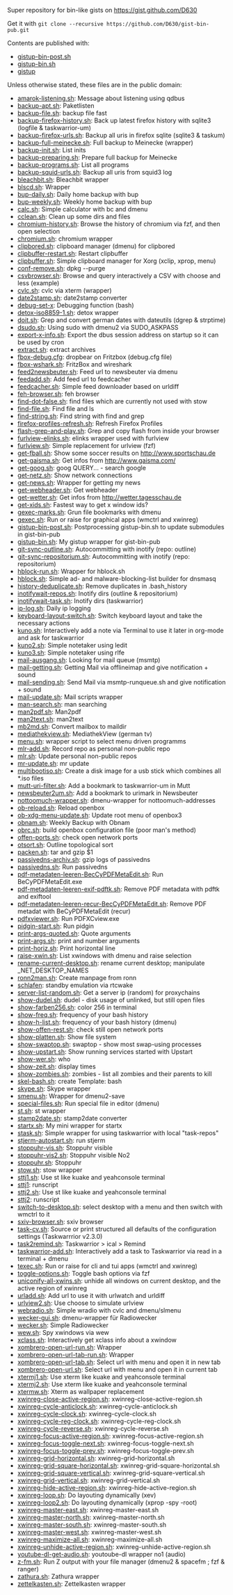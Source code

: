 Super repository for bin-like gists on https://gist.github.com/D630

Get it with `git clone --recursive https://github.com/D630/gist-bin-pub.git`

Contents are published with:

* [gistup-bin-post.sh](https://gist.github.com/21951041cdf1c5ff47ca#file-gistup-bin-post-sh)
* [gistup-bin.sh](https://gist.github.com/21951041cdf1c5ff47ca#file-gistup-bin-sh)
* [gistup](https://github.com/mbostock/gistup)

Unless otherwise stated, these files are in the public domain:
* [amarok-listening.sh](https://gist.github.com/941bd57530074585052f#file-amarok-listening-sh): Message about listening using qdbus
* [backup-apt.sh](https://gist.github.com/87742dc4d99cdb2588ea#file-backup-apt-sh): Paketlisten
* [backup-file.sh](https://gist.github.com/87742dc4d99cdb2588ea#file-backup-file-sh): backup file fast
* [backup-firefox-history.sh](https://gist.github.com/87742dc4d99cdb2588ea#file-backup-firefox-history-sh): Back up latest firefox history with sqlite3 (logfile & taskwarrior-um)
* [backup-firefox-urls.sh](https://gist.github.com/87742dc4d99cdb2588ea#file-backup-firefox-urls-sh): Backup all uris in firefox sqlite (sqlite3 & taskum)
* [backup-full-meinecke.sh](https://gist.github.com/87742dc4d99cdb2588ea#file-backup-full-meinecke-sh): Full backup to Meinecke (wrapper)
* [backup-init.sh](https://gist.github.com/87742dc4d99cdb2588ea#file-backup-init-sh): List inits
* [backup-preparing.sh](https://gist.github.com/87742dc4d99cdb2588ea#file-backup-preparing-sh): Prepare full backup for Meinecke
* [backup-programs.sh](https://gist.github.com/87742dc4d99cdb2588ea#file-backup-programs-sh): List all programs
* [backup-squid-urls.sh](https://gist.github.com/87742dc4d99cdb2588ea#file-backup-squid-urls-sh): Backup all uris from squid3 log
* [bleachbit.sh](https://gist.github.com/0bc5da8af3c7c7e576c9#file-bleachbit-sh): Bleachbit wrapper
* [blscd.sh](https://gist.github.com/9ca1bfda9f91562f8bea#file-blscd-sh): Wrapper
* [bup-daily.sh](https://gist.github.com/5211cd201a0d298ea732#file-bup-daily-sh): Daily home backup with bup
* [bup-weekly.sh](https://gist.github.com/5211cd201a0d298ea732#file-bup-weekly-sh): Weekly home backup with bup
* [calc.sh](https://gist.github.com/9a809e218b55ca124016#file-calc-sh): Simple calculator with bc and dmenu
* [cclean.sh](https://gist.github.com/93595dcdf9c3482b1ffe#file-cclean-sh): Clean up some dirs and files
* [chromium-history.sh](https://gist.github.com/59b1d7d8bf31cf92be00#file-chromium-history-sh): Browse the history of chromium via fzf, and then open selection
* [chromium.sh](https://gist.github.com/59b1d7d8bf31cf92be00#file-chromium-sh): chromium wrapper
* [clipbored.sh](https://gist.github.com/d2589dd73d1d79ff89d3#file-clipbored-sh): clipboard manager (dmenu) for clipbored
* [clipbuffer-restart.sh](https://gist.github.com/2b0c208bcfa110d0a63d#file-clipbuffer-restart-sh): Restart clipbuffer
* [clipbuffer.sh](https://gist.github.com/2b0c208bcfa110d0a63d#file-clipbuffer-sh): Simple clipboard manager for Xorg (xclip, xprop, menu)
* [conf-remove.sh](https://gist.github.com/aacbde6148c0a423505d#file-conf-remove-sh): dpkg --purge
* [csvbrowser.sh](https://gist.github.com/3b3caa56910df66a130f#file-csvbrowser-sh): Browse and query interactively a CSV with choose and less (example)
* [cvlc.sh](https://gist.github.com/50dfc1645ed2529ef21a#file-cvlc-sh): cvlc via xterm (wrapper)
* [date2stamp.sh](https://gist.github.com/6dbd58fd9b315ab6d866#file-date2stamp-sh): date2stamp converter
* [debug-set-x](https://gist.github.com/95e44d9cbb0755d8a0f1#file-debug-set-x): Debugging function (bash)
* [detox-iso8859-1.sh](https://gist.github.com/e31cdbad9096d34d5087#file-detox-iso8859-1-sh): detox wrapper
* [doit.sh](https://gist.github.com/6dbd58fd9b315ab6d866#file-doit-sh): Grep and convert german dates with dateutils (dgrep & strptime)
* [dsudo.sh](https://gist.github.com/c5845c81802eebedfc29#file-dsudo-sh): Using sudo with dmenu2 via SUDO_ASKPASS
* [export-x-info.sh](https://gist.github.com/b2a165c53005858207ba#file-export-x-info-sh): Export the dbus session address on startup so it can be used by cron
* [extract.sh](https://gist.github.com/d8e0d3abca8d195b3033#file-extract-sh): extract archives
* [fbox-debug.cfg](https://gist.github.com/8bea4004702918a07bc4#file-fbox-debug-cfg): dropbear on Fritzbox (debug.cfg file)
* [fbox-wshark.sh](https://gist.github.com/8bea4004702918a07bc4#file-fbox-wshark-sh): FritzBox and wireshark
* [feed2newsbeuter.sh](https://gist.github.com/febd887e1854664f8056#file-feed2newsbeuter-sh): Feed url to newsbeuter via dmenu
* [feedadd.sh](https://gist.github.com/9325b5a55764cc2d1bf0#file-feedadd-sh): Add feed url to feedcacher
* [feedcacher.sh](https://gist.github.com/9325b5a55764cc2d1bf0#file-feedcacher-sh): Simple feed downloader based on urldiff
* [feh-browser.sh](https://gist.github.com/ac107dba70d4e5b62c7e#file-feh-browser-sh): feh browser
* [find-dot-false.sh](https://gist.github.com/9e516207ab76fdffb3c5#file-find-dot-false-sh): find files which are currently not used with stow
* [find-file.sh](https://gist.github.com/9e516207ab76fdffb3c5#file-find-file-sh): Find file and ls
* [find-string.sh](https://gist.github.com/9e516207ab76fdffb3c5#file-find-string-sh): Find string with find and grep
* [firefox-profiles-refresh.sh](https://gist.github.com/77c39406045d042d23fa#file-firefox-profiles-refresh-sh): Refresh Firefox Profiles
* [flash-grep-and-play.sh](https://gist.github.com/3b3caa56910df66a130f#file-flash-grep-and-play-sh): Grep and copy flash from inside your browser
* [furlview-elinks.sh](https://gist.github.com/e3b98e1773834b7badaf#file-furlview-elinks-sh): elinks wrapper used with furlview
* [furlview.sh](https://gist.github.com/e3b98e1773834b7badaf#file-furlview-sh): Simple replacement for urlview (fzf)
* [get-fball.sh](https://gist.github.com/b2a4edc8edc4b59eb74b#file-get-fball-sh): Show some soccer results on http://www.sportschau.de
* [get-gaisma.sh](https://gist.github.com/b2a4edc8edc4b59eb74b#file-get-gaisma-sh): Get infos from http://www.gaisma.com/
* [get-goog.sh](https://gist.github.com/b2a4edc8edc4b59eb74b#file-get-goog-sh): goog QUERY... - search google
* [get-netz.sh](https://gist.github.com/b2a4edc8edc4b59eb74b#file-get-netz-sh): Show network connections
* [get-news.sh](https://gist.github.com/b2a4edc8edc4b59eb74b#file-get-news-sh): Wrapper for getting my news
* [get-webheader.sh](https://gist.github.com/b2a4edc8edc4b59eb74b#file-get-webheader-sh): Get webheader
* [get-wetter.sh](https://gist.github.com/b2a4edc8edc4b59eb74b#file-get-wetter-sh): Get infos from http://wetter.tagesschau.de
* [get-xids.sh](https://gist.github.com/b2a165c53005858207ba#file-get-xids-sh): Fastest way to get x window ids?
* [gexec-marks.sh](https://gist.github.com/3334c11f2c993d273cdd#file-gexec-marks-sh): Grun file bookmarks with dmenu
* [gexec.sh](https://gist.github.com/3334c11f2c993d273cdd#file-gexec-sh): Run or raise for graphical apps (wmctrl and xwinreg)
* [gistup-bin-post.sh](https://gist.github.com/21951041cdf1c5ff47ca#file-gistup-bin-post-sh): Postprocessing gistup-bin.sh to update submodules in gist-bin-pub
* [gistup-bin.sh](https://gist.github.com/21951041cdf1c5ff47ca#file-gistup-bin-sh): My gistup wrapper for gist-bin-pub
* [git-sync-outline.sh](https://gist.github.com/2998c6e8ea17285baeb9#file-git-sync-outline-sh): Autocommitting with inotify (repo: outline)
* [git-sync-repositorium.sh](https://gist.github.com/2998c6e8ea17285baeb9#file-git-sync-repositorium-sh): Autocommitting with inotify (repo: repositorium)
* [hblock-run.sh](https://gist.github.com/2c8c6c666af6330d75de#file-hblock-run-sh): Wrapper for hblock.sh
* [hblock.sh](https://gist.github.com/2c8c6c666af6330d75de#file-hblock-sh): Simple ad- and malware-blocking-list builder for dnsmasq
* [history-deduplicate.sh](https://gist.github.com/95e44d9cbb0755d8a0f1#file-history-deduplicate-sh): Remove duplicates in .bash_history
* [inotifywait-repos.sh](https://gist.github.com/2998c6e8ea17285baeb9#file-inotifywait-repos-sh): Inotify dirs (outline & repositorium)
* [inotifywait-task.sh](https://gist.github.com/2998c6e8ea17285baeb9#file-inotifywait-task-sh): Inotify dirs (taskwarrior)
* [ip-log.sh](https://gist.github.com/87742dc4d99cdb2588ea#file-ip-log-sh): Daily ip logging
* [keyboard-layout-switch.sh](https://gist.github.com/b2a165c53005858207ba#file-keyboard-layout-switch-sh): Switch keyboard layout and take the necessary actions
* [kuno.sh](https://gist.github.com/f246e7417d1e9ba9e53c#file-kuno-sh): Interactively add a note via Terminal to use it later in org-mode and ask for taskwarrior
* [kuno2.sh](https://gist.github.com/f246e7417d1e9ba9e53c#file-kuno2-sh): Simple notetaker using ledit
* [kuno3.sh](https://gist.github.com/f246e7417d1e9ba9e53c#file-kuno3-sh): Simple notetaker using rlfe
* [mail-ausgang.sh](https://gist.github.com/cb9cbb8fc617bf45bf49#file-mail-ausgang-sh): Looking for mail queue (msmtp)
* [mail-getting.sh](https://gist.github.com/cb9cbb8fc617bf45bf49#file-mail-getting-sh): Getting Mail via offlineimap and give notification + sound
* [mail-sending.sh](https://gist.github.com/cb9cbb8fc617bf45bf49#file-mail-sending-sh): Send Mail via msmtp-runqueue.sh and give notification + sound
* [mail-update.sh](https://gist.github.com/cb9cbb8fc617bf45bf49#file-mail-update-sh): Mail scripts wrapper
* [man-search.sh](https://gist.github.com/7ae2d18eb10b7c17023e#file-man-search-sh): man searching
* [man2pdf.sh](https://gist.github.com/7ae2d18eb10b7c17023e#file-man2pdf-sh): Man2pdf
* [man2text.sh](https://gist.github.com/7ae2d18eb10b7c17023e#file-man2text-sh): man2text
* [mb2md.sh](https://gist.github.com/cb9cbb8fc617bf45bf49#file-mb2md-sh): Convert mailbox to maildir
* [mediathekview.sh](https://gist.github.com/69accfdbe0b26a35a7e6#file-mediathekview-sh): MediathekView (german tv)
* [menu.sh](https://gist.github.com/b4bf40af748975d9d462#file-menu-sh): wrapper script to select menu driven programms
* [mlr-add.sh](https://gist.github.com/7c98ecc06c8988faf589#file-mlr-add-sh): Record repo as personal non-public repo
* [mlr.sh](https://gist.github.com/7c98ecc06c8988faf589#file-mlr-sh): Update personal non-public repos
* [mr-update.sh](https://gist.github.com/fe1c5b592969b2deb101#file-mr-update-sh): mr update
* [multibootiso.sh](https://gist.github.com/3b3caa56910df66a130f#file-multibootiso-sh): Create a disk image for a usb stick which combines all *.iso files
* [mutt-uri-filter.sh](https://gist.github.com/195b52e9229fc2011798#file-mutt-uri-filter-sh): Add a bookmark to taskwarrior-um in Mutt
* [newsbeuter2um.sh](https://gist.github.com/2d8fd751ec63d1d18489#file-newsbeuter2um-sh): Add a bookmark to urimark in Newsbeuter
* [nottoomuch-wrapper.sh](https://gist.github.com/04f299679c729e9aa30c#file-nottoomuch-wrapper-sh): dmenu-wrapper for nottoomuch-addresses
* [ob-reload.sh](https://gist.github.com/242f5c51592c7ba06947#file-ob-reload-sh): Reload openbox
* [ob-xdg-menu-update.sh](https://gist.github.com/242f5c51592c7ba06947#file-ob-xdg-menu-update-sh): Update root menu of openbox3
* [obnam.sh](https://gist.github.com/6eede17af38c2f3c2fce#file-obnam-sh): Weekly Backup with Obnam
* [obrc.sh](https://gist.github.com/242f5c51592c7ba06947#file-obrc-sh): build openbox configuration file (poor man's method)
* [offen-ports.sh](https://gist.github.com/64d7f709527a4708f039#file-offen-ports-sh): check open network ports
* [otsort.sh](https://gist.github.com/3b3caa56910df66a130f#file-otsort-sh): Outline topological sort
* [packen.sh](https://gist.github.com/d8e0d3abca8d195b3033#file-packen-sh): tar and gzip $1
* [passivedns-archiv.sh](https://gist.github.com/86a4ee06173ea03fa5d4#file-passivedns-archiv-sh): gzip logs of passivedns
* [passivedns.sh](https://gist.github.com/86a4ee06173ea03fa5d4#file-passivedns-sh): Run passivedns
* [pdf-metadaten-leeren-BecCyPDFMetaEdit.sh](https://gist.github.com/922cd3a911b2325d12bc#file-pdf-metadaten-leeren-BecCyPDFMetaEdit-sh): Run BeCyPDFMetaEdit.exe
* [pdf-metadaten-leeren-exif-pdftk.sh](https://gist.github.com/922cd3a911b2325d12bc#file-pdf-metadaten-leeren-exif-pdftk-sh): Remove PDF metadata with pdftk and exiftool
* [pdf-metadaten-leeren-recur-BecCyPDFMetaEdit.sh](https://gist.github.com/922cd3a911b2325d12bc#file-pdf-metadaten-leeren-recur-BecCyPDFMetaEdit-sh): Remove PDF metadat with BeCyPDFMetaEdit (recur)
* [pdfxviewer.sh](https://gist.github.com/4f97704539655bbb38e6#file-pdfxviewer-sh): Run PDFXCview.exe
* [pidgin-start.sh](https://gist.github.com/5e7ebe29a3bcce4edde7#file-pidgin-start-sh): Run pidgin
* [print-args-quoted.sh](https://gist.github.com/0149042a9606075c52c8#file-print-args-quoted-sh): Quote arguments
* [print-args.sh](https://gist.github.com/0149042a9606075c52c8#file-print-args-sh): print and number arguments
* [print-horiz.sh](https://gist.github.com/0149042a9606075c52c8#file-print-horiz-sh): Print horizontal line
* [raise-xwin.sh](https://gist.github.com/b2a165c53005858207ba#file-raise-xwin-sh): List xwindows with dmenu and raise selection
* [rename-current-desktop.sh](https://gist.github.com/b2a165c53005858207ba#file-rename-current-desktop-sh): rename current desktop; manipulate _NET_DESKTOP_NAMES
* [ronn2man.sh](https://gist.github.com/994a2e3a12acc4190d1c#file-ronn2man-sh): Create manpage from ronn
* [schlafen](https://gist.github.com/86bc4adc113acf32e764#file-schlafen): standby emulation via rtcwake
* [server-list-random.sh](https://gist.github.com/7053da63b1048267cf32#file-server-list-random-sh): Get a server ip (random) for proxychains
* [show-dudel.sh](https://gist.github.com/64d7f709527a4708f039#file-show-dudel-sh): dudel - disk usage of unlinked, but still open files
* [show-farben256.sh](https://gist.github.com/64d7f709527a4708f039#file-show-farben256-sh): color 256 in terminal
* [show-freq.sh](https://gist.github.com/64d7f709527a4708f039#file-show-freq-sh): frequency of your bash history
* [show-h-list.sh](https://gist.github.com/64d7f709527a4708f039#file-show-h-list-sh): frequency of your bash history (dmenu)
* [show-offen-rest.sh](https://gist.github.com/64d7f709527a4708f039#file-show-offen-rest-sh): check still open network ports
* [show-platten.sh](https://gist.github.com/64d7f709527a4708f039#file-show-platten-sh): Show file system
* [show-swaptop.sh](https://gist.github.com/64d7f709527a4708f039#file-show-swaptop-sh): swaptop - show most swap-using processes
* [show-upstart.sh](https://gist.github.com/64d7f709527a4708f039#file-show-upstart-sh): Show running services started with Upstart
* [show-wer.sh](https://gist.github.com/64d7f709527a4708f039#file-show-wer-sh): who
* [show-zeit.sh](https://gist.github.com/64d7f709527a4708f039#file-show-zeit-sh): display times
* [show-zombies.sh](https://gist.github.com/64d7f709527a4708f039#file-show-zombies-sh): zombies - list all zombies and their parents to kill
* [skel-bash.sh](https://gist.github.com/b6312135d47324f9b744#file-skel-bash-sh): create Template: bash
* [skype.sh](https://gist.github.com/8317b96d97a72810f32d#file-skype-sh): Skype wrapper
* [smenu.sh](https://gist.github.com/b4bf40af748975d9d462#file-smenu-sh): Wrapper for dmenu2-save
* [special-files.sh](https://gist.github.com/56eb7959701d922a9c59#file-special-files-sh): Run special file in editor (dmenu)
* [st.sh](https://gist.github.com/01aeb21b7deed572e2f9#file-st-sh): st wrapper
* [stamp2date.sh](https://gist.github.com/6dbd58fd9b315ab6d866#file-stamp2date-sh): stamp2date converter
* [startx.sh](https://gist.github.com/b2a165c53005858207ba#file-startx-sh): My mini wrapper for startx
* [stask.sh](https://gist.github.com/8466da55079943cbf88c#file-stask-sh): Simple wrapper for using taskwarrior with local "task-repos"
* [stjerm-autostart.sh](https://gist.github.com/d64389df3aa1e628d97c#file-stjerm-autostart-sh): run stjerm
* [stoppuhr-vis.sh](https://gist.github.com/6dbd58fd9b315ab6d866#file-stoppuhr-vis-sh): Stoppuhr visible
* [stoppuhr-vis2.sh](https://gist.github.com/6dbd58fd9b315ab6d866#file-stoppuhr-vis2-sh): Stoppuhr visible No2
* [stoppuhr.sh](https://gist.github.com/6dbd58fd9b315ab6d866#file-stoppuhr-sh): Stoppuhr
* [stow.sh](https://gist.github.com/8cfbecee731537554a9f#file-stow-sh): stow wrapper
* [sttj1.sh](https://gist.github.com/01aeb21b7deed572e2f9#file-sttj1-sh): Use st like kuake and yeahconsole terminal
* [sttj1](https://gist.github.com/01aeb21b7deed572e2f9#file-sttj1): runscript
* [sttj2.sh](https://gist.github.com/01aeb21b7deed572e2f9#file-sttj2-sh): Use st like kuake and yeahconsole terminal
* [sttj2](https://gist.github.com/01aeb21b7deed572e2f9#file-sttj2): runscript
* [switch-to-desktop.sh](https://gist.github.com/b2a165c53005858207ba#file-switch-to-desktop-sh): select desktop with a menu and then switch with wmctrl to it
* [sxiv-browser.sh](https://gist.github.com/7a3ac192fc8207934b98#file-sxiv-browser-sh): sxiv browser
* [task-cv.sh](https://gist.github.com/8466da55079943cbf88c#file-task-cv-sh): Source or print structured all defaults of the configuration settings (Taskwarrrior v2.3.0)
* [task2remind.sh](https://gist.github.com/006bfef923fa5da79b49#file-task2remind-sh): Taskwarrior > ical > Remind
* [taskwarrior-add.sh](https://gist.github.com/8466da55079943cbf88c#file-taskwarrior-add-sh): Interactively add a task to Taskwarrior via read in a terminal + dmenu
* [texec.sh](https://gist.github.com/3334c11f2c993d273cdd#file-texec-sh): Run or raise for cli and tui apps (wmctrl and xwinreg)
* [toggle-options.sh](https://gist.github.com/95e44d9cbb0755d8a0f1#file-toggle-options-sh): Toggle bash options via fzf
* [uniconify-all-xwins.sh](https://gist.github.com/b2a165c53005858207ba#file-uniconify-all-xwins-sh): unhide all windows on current desktop, and the active region of xwinreg
* [urladd.sh](https://gist.github.com/6a07da35c05e74f5136a#file-urladd-sh): Add url to use it with urlwatch and urldiff
* [urlview2.sh](https://gist.github.com/e3b98e1773834b7badaf#file-urlview2-sh): Use choose to simulate urlview
* [webradio.sh](https://gist.github.com/ad61acf11765b995f2a7#file-webradio-sh): Simple wradio with cvlc and dmenu/slmenu
* [wecker-gui.sh](https://gist.github.com/9c4c18b4ebd12134ba7b#file-wecker-gui-sh): dmenu-wrapper für Radiowecker
* [wecker.sh](https://gist.github.com/9c4c18b4ebd12134ba7b#file-wecker-sh): Simple Radiowecker
* [wew.sh](https://gist.github.com/b2a165c53005858207ba#file-wew-sh): Spy xwindows via wew
* [xclass.sh](https://gist.github.com/b2a165c53005858207ba#file-xclass-sh): Interactively get xclass info about a xwindow
* [xombrero-open-url-run.sh](https://gist.github.com/0fd81e3aa31786622f2a#file-xombrero-open-url-run-sh): Wrapper
* [xombrero-open-url-tab-run.sh](https://gist.github.com/0fd81e3aa31786622f2a#file-xombrero-open-url-tab-run-sh): Wrapper
* [xombrero-open-url-tab.sh](https://gist.github.com/0fd81e3aa31786622f2a#file-xombrero-open-url-tab-sh): Select url with menu and open it in new tab
* [xombrero-open-url.sh](https://gist.github.com/0fd81e3aa31786622f2a#file-xombrero-open-url-sh): Select url with menu and open it in current tab
* [xtermj1.sh](https://gist.github.com/b2a165c53005858207ba#file-xtermj1-sh): Use xterm like kuake and yeahconsole terminal
* [xtermj2.sh](https://gist.github.com/b2a165c53005858207ba#file-xtermj2-sh): Use xterm like kuake and yeahconsole terminal
* [xtermw.sh](https://gist.github.com/b2a165c53005858207ba#file-xtermw-sh): Xterm as wallpaper replacement
* [xwinreg-close-active-region.sh](https://gist.github.com/e95bb8e0380ff64e0274#file-xwinreg-close-active-region-sh): xwinreg-close-active-region.sh
* [xwinreg-cycle-anticlock.sh](https://gist.github.com/e95bb8e0380ff64e0274#file-xwinreg-cycle-anticlock-sh): xwinreg-cycle-anticlock.sh
* [xwinreg-cycle-clock.sh](https://gist.github.com/e95bb8e0380ff64e0274#file-xwinreg-cycle-clock-sh): xwinreg-cycle-clock.sh
* [xwinreg-cycle-reg-clock.sh](https://gist.github.com/e95bb8e0380ff64e0274#file-xwinreg-cycle-reg-clock-sh): xwinreg-cycle-reg-clock.sh
* [xwinreg-cycle-reverse.sh](https://gist.github.com/e95bb8e0380ff64e0274#file-xwinreg-cycle-reverse-sh): xwinreg-cycle-reverse.sh
* [xwinreg-focus-active-region.sh](https://gist.github.com/e95bb8e0380ff64e0274#file-xwinreg-focus-active-region-sh): xwinreg-focus-active-region.sh
* [xwinreg-focus-toggle-next.sh](https://gist.github.com/e95bb8e0380ff64e0274#file-xwinreg-focus-toggle-next-sh): xwinreg-focus-toggle-next.sh
* [xwinreg-focus-toggle-prev.sh](https://gist.github.com/e95bb8e0380ff64e0274#file-xwinreg-focus-toggle-prev-sh): xwinreg-focus-toggle-prev.sh
* [xwinreg-grid-horizontal.sh](https://gist.github.com/e95bb8e0380ff64e0274#file-xwinreg-grid-horizontal-sh): xwinreg-grid-horizontal.sh
* [xwinreg-grid-square-horizontal.sh](https://gist.github.com/e95bb8e0380ff64e0274#file-xwinreg-grid-square-horizontal-sh): xwinreg-grid-square-horizontal.sh
* [xwinreg-grid-square-vertical.sh](https://gist.github.com/e95bb8e0380ff64e0274#file-xwinreg-grid-square-vertical-sh): xwinreg-grid-square-vertical.sh
* [xwinreg-grid-vertical.sh](https://gist.github.com/e95bb8e0380ff64e0274#file-xwinreg-grid-vertical-sh): xwinreg-grid-vertical.sh
* [xwinreg-hide-active-region.sh](https://gist.github.com/e95bb8e0380ff64e0274#file-xwinreg-hide-active-region-sh): xwinreg-hide-active-region.sh
* [xwinreg-loop.sh](https://gist.github.com/e95bb8e0380ff64e0274#file-xwinreg-loop-sh): Do layouting dynamically (xev)
* [xwinreg-loop2.sh](https://gist.github.com/e95bb8e0380ff64e0274#file-xwinreg-loop2-sh): Do layouting dynamically (xprop -spy -root)
* [xwinreg-master-east.sh](https://gist.github.com/e95bb8e0380ff64e0274#file-xwinreg-master-east-sh): xwinreg-master-east.sh
* [xwinreg-master-north.sh](https://gist.github.com/e95bb8e0380ff64e0274#file-xwinreg-master-north-sh): xwinreg-master-north.sh
* [xwinreg-master-south.sh](https://gist.github.com/e95bb8e0380ff64e0274#file-xwinreg-master-south-sh): xwinreg-master-south.sh
* [xwinreg-master-west.sh](https://gist.github.com/e95bb8e0380ff64e0274#file-xwinreg-master-west-sh): xwinreg-master-west.sh
* [xwinreg-maximize-all.sh](https://gist.github.com/e95bb8e0380ff64e0274#file-xwinreg-maximize-all-sh): xwinreg-maximize-all.sh
* [xwinreg-unhide-active-region.sh](https://gist.github.com/e95bb8e0380ff64e0274#file-xwinreg-unhide-active-region-sh): xwinreg-unhide-active-region.sh
* [youtube-dl-get-audio.sh](https://gist.github.com/4fde35ff0e99065a806e#file-youtube-dl-get-audio-sh): youtoube-dl wrapper no1 (audio)
* [z-fm.sh](https://gist.github.com/335f68fd188caa449bdb#file-z-fm-sh): Run Z output with your file manager (dmenu2 & spacefm ; fzf & ranger)
* [zathura.sh](https://gist.github.com/c47cd517d9f854727750#file-zathura-sh): Zathura wrapper
* [zettelkasten.sh](https://gist.github.com/ee9e21bf735a07edc7ef#file-zettelkasten-sh): Zettelkasten wrapper
